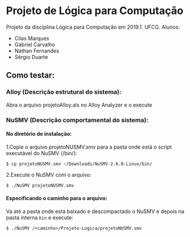 # Projeto de Lógica para Computação
Projeto da disciplina Lógica para Computação em 2019.1. UFCG.
Alunos:
* Cilas Marques
* Gabriel Carvalho
* Nathan Fernandes
* Sérgio Duarte

## Como testar:
### Alloy (Descrição estrutural do sistema):

Abra o arquivo projetoAlloy.als no Alloy Analyzer e o execute

### NuSMV (Descrição comportamental do sistema):

#### No diretório de instalação:
1.Copie o arquivo projetoNUSMV.smv para a pasta onde está o script executável do NuSMV (/bin/):
``` 
$ cp projetoNUSMV.smv ~/Downloads/NuSMV-2.6.0-Linux/bin/
```
2.Execute o NuSMV com o arquivo:
```
$ ./NuSMV projetoNUSMV.smv
```
#### Especificando o caminho para o arquivo:

Va até a pasta onde está baixado e descompactado o NuSMV e depois na pasta interna ```bin``` e execute:
```
$ ./NuSMV /<caminho>/Projeto-Logica/projetoNUSMV.smv
```
